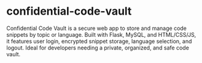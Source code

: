 # confidential-code-vault
Confidential Code Vault is a secure web app to store and manage code snippets by topic or language. Built with Flask, MySQL, and HTML/CSS/JS, it features user login, encrypted snippet storage, language selection, and logout. Ideal for developers needing a private, organized, and safe code vault.        
